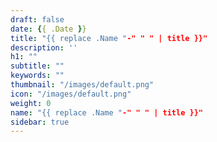 ```yaml
---
draft: false
date: {{ .Date }}
title: "{{ replace .Name "-" " " | title }}"
description: ''
h1: ""
subtitle: ""
keywords: "" 
thumbnail: "/images/default.png"
icon: "/images/default.png"
weight: 0
name: "{{ replace .Name "-" " " | title }}"
sidebar: true
---
```

